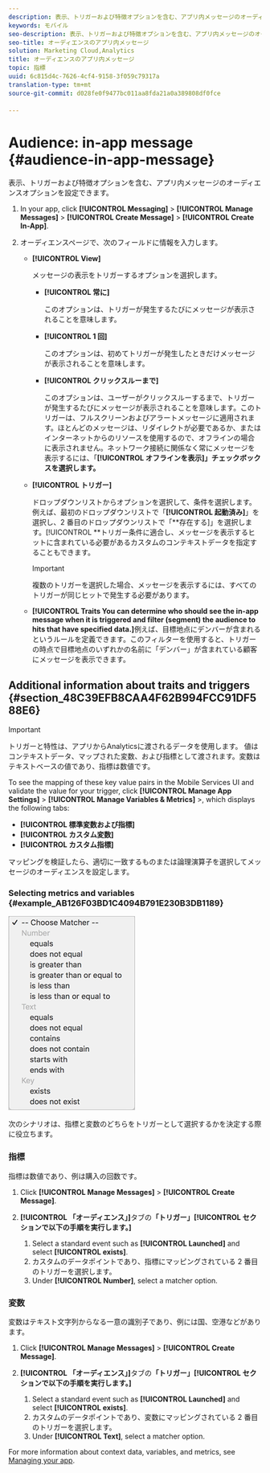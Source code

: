 ```yaml
---
description: 表示、トリガーおよび特徴オプションを含む、アプリ内メッセージのオーディエンスオプションを設定できます。
keywords: モバイル
seo-description: 表示、トリガーおよび特徴オプションを含む、アプリ内メッセージのオーディエンスオプションを設定できます。
seo-title: オーディエンスのアプリ内メッセージ
solution: Marketing Cloud,Analytics
title: オーディエンスのアプリ内メッセージ
topic: 指標
uuid: 6c815d4c-7626-4cf4-9158-3f059c79317a
translation-type: tm+mt
source-git-commit: d028fe0f9477bc011aa8fda21a0a389808df0fce

---
```



# Audience: in-app message {#audience-in-app-message}

表示、トリガーおよび特徴オプションを含む、アプリ内メッセージのオーディエンスオプションを設定できます。

1. In your app, click **[!UICONTROL Messaging]** &gt; **[!UICONTROL Manage Messages]** &gt; **[!UICONTROL Create Message]** &gt; **[!UICONTROL Create In-App]**.
1. オーディエンスページで、次のフィールドに情報を入力します。

   * **[!UICONTROL View]**

      メッセージの表示をトリガーするオプションを選択します。

      * **[!UICONTROL 常に]**

         このオプションは、トリガーが発生するたびにメッセージが表示されることを意味します。

      * **[!UICONTROL 1 回]**

         このオプションは、初めてトリガーが発生したときだけメッセージが表示されることを意味します。

      * **[!UICONTROL クリックスルーまで]**

         このオプションは、ユーザーがクリックスルーするまで、トリガーが発生するたびにメッセージが表示されることを意味します。このトリガーは、フルスクリーンおよびアラートメッセージに適用されます。ほとんどのメッセージは、リダイレクトが必要であるか、またはインターネットからのリソースを使用するので、オフラインの場合に表示されません。ネットワーク接続に関係なく常にメッセージを表示するには、「**[!UICONTROL オフラインを表示]」チェックボックスを選択します。**
   * **[!UICONTROL トリガー]**

      ドロップダウンリストからオプションを選択して、条件を選択します。例えば、最初のドロップダウンリストで「**[!UICONTROL 起動済み]**」を選択し、2 番目のドロップダウンリストで「**存在する]」を選択します。[!UICONTROL **&#x200B;トリガー条件に適合し、メッセージを表示するヒットに含まれている必要があるカスタムのコンテキストデータを指定することもできます。

      >[!IMPORTANT]
      >
      >複数のトリガーを選択した場合、メッセージを表示するには、すべてのトリガーが同じヒットで発生する必要があります。

   * **[!UICONTROL Traits
You can determine who should see the in-app message when it is triggered and filter (segment) the audience to hits that have specified data.]**&#x200B;例えば、目標地点にデンバーが含まれるというルールを定義できます。このフィルターを使用すると、トリガーの時点で目標地点のいずれかの名前に「デンバー」が含まれている顧客にメッセージを表示できます。



## Additional information about traits and triggers {#section_48C39EFB8CAA4F62B994FCC91DF588E6}

>[!IMPORTANT]
>
>トリガーと特性は、アプリからAnalyticsに渡されるデータを使用します。 値はコンテキストデータ、マップされた変数、および指標として渡されます。変数はテキストベースの値であり、指標は数値です。

To see the mapping of these key value pairs in the Mobile Services UI and validate the value for your trigger, click **[!UICONTROL Manage App Settings]** &gt;  **[!UICONTROL Manage Variables &amp; Metrics]** &gt;, which displays the following tabs:

* **[!UICONTROL 標準変数および指標]**
* **[!UICONTROL カスタム変数]**
* **[!UICONTROL カスタム指標]**

マッピングを検証したら、適切に一致するものまたは論理演算子を選択してメッセージのオーディエンスを設定します。

### Selecting metrics and variables {#example_AB126F03BD1C4094B791E230B3DB1189}

![トリガオプション](assets/custom_trigger_matcher_options.png)

次のシナリオは、指標と変数のどちらをトリガーとして選択するかを決定する際に役立ちます。

### 指標

指標は数値であり、例は購入の回数です。

1. Click **[!UICONTROL Manage Messages]** &gt; **[!UICONTROL Create Message]**.
1. **[!UICONTROL 「オーディエンス」]**&#x200B;タブの&#x200B;**「トリガー」[!UICONTROL セクションで以下の手順を実行します。]**

   1. Select a standard event such as **[!UICONTROL Launched]** and select **[!UICONTROL exists]**.
   1. カスタムのデータポイントであり、指標にマッピングされている 2 番目のトリガーを選択します。
   1. Under **[!UICONTROL Number]**, select a matcher option.

### 変数

変数はテキスト文字列からなる一意の識別子であり、例には国、空港などがあります。

1. Click **[!UICONTROL Manage Messages]** &gt; **[!UICONTROL Create Message]**.
1. **[!UICONTROL 「オーディエンス」]**&#x200B;タブの&#x200B;**「トリガー」[!UICONTROL セクションで以下の手順を実行します。]**

   1. Select a standard event such as **[!UICONTROL Launched]** and select **[!UICONTROL exists]**.
   1. カスタムのデータポイントであり、変数にマッピングされている 2 番目のトリガーを選択します。
   1. Under **[!UICONTROL Text]**, select a matcher option.

For more information about context data, variables, and metrics, see [Managing your app](/help/using/manage-apps/manage-apps.md).
